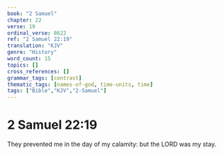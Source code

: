 ```yaml
---
book: "2 Samuel"
chapter: 22
verse: 19
ordinal_verse: 8622
ref: "2 Samuel 22:19"
translation: "KJV"
genre: "History"
word_count: 15
topics: []
cross_references: []
grammar_tags: [contrast]
thematic_tags: [names-of-god, time-units, time]
tags: ["Bible","KJV","2-Samuel"]
---
```


# 2 Samuel 22:19

They prevented me in the day of my calamity: but the LORD was my stay.
